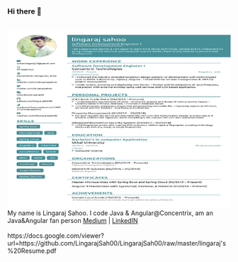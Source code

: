 ### Hi there 👋

<!--
**LingarajSah00/LingarajSah00** is a ✨ _special_ ✨ repository because its `README.md` (this file) appears on your GitHub profile.

Here are some ideas to get you started:

- 🔭 I’m currently working on ...
- 🌱 I’m currently learning ...
- 👯 I’m looking to collaborate on ...
- 🤔 I’m looking for help with ...
- 💬 Ask me about ...
- 📫 How to reach me: ...
- 😄 Pronouns: ...
- ⚡ Fun fact: ...
-->

<div align="center">
	<br>
	<a href="https://twitter.com/@dcoustawilson" target="_blank">
		<img src="https://github.com/LingarajSah00/LingarajSah00/raw/master/lingaraj%20s%20Resume%20(1)-page-001.jpg" width="800" height="400">
	</a>
	<br>
</div>
<div>My name is Lingaraj Sahoo. I code Java & Angular@Concentrix, am an Java&Angular fan person  <a href="https://medium.com/@LingarajSah00" target="_blank">Medium</a>
| <a href="https://www.linkedin.com/in/lingarajsah00/" target="_blank">LinkedIN</a></div>
<br>
https://docs.google.com/viewer?url=https://github.com/LingarajSah00/LingarajSah00/raw/master/lingaraj's%20Resume.pdf
